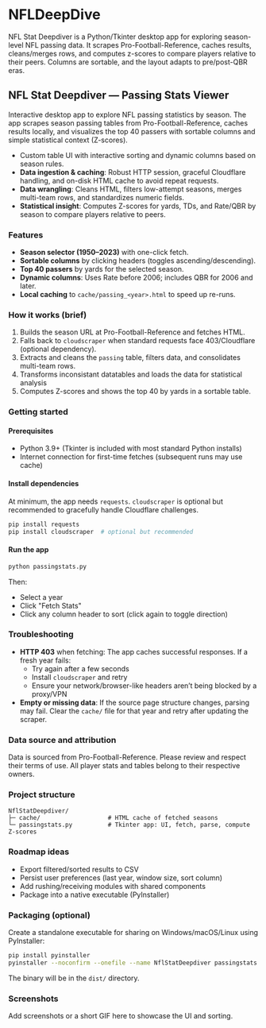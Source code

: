 # NFLDeepDive
NFL Stat Deepdiver is a Python/Tkinter desktop app for exploring season-level NFL passing data. It scrapes Pro-Football-Reference, caches results, cleans/merges rows, and computes z-scores to compare players relative to their peers. Columns are sortable, and the layout adapts to pre/post-QBR eras.


## NFL Stat Deepdiver — Passing Stats Viewer

Interactive desktop app to explore NFL passing statistics by season. The app scrapes season passing tables from Pro-Football-Reference, caches results locally, and visualizes the top 40 passers with sortable columns and simple statistical context (Z-scores).

- Custom table UI with interactive sorting and dynamic columns based on season rules.
- **Data ingestion & caching**: Robust HTTP session, graceful Cloudflare handling, and on-disk HTML cache to avoid repeat requests.
- **Data wrangling**: Cleans HTML, filters low-attempt seasons, merges multi-team rows, and standardizes numeric fields.
- **Statistical insight**: Computes Z-scores for yards, TDs, and Rate/QBR by season to compare players relative to peers.

### Features
- **Season selector (1950–2023)** with one-click fetch.
- **Sortable columns** by clicking headers (toggles ascending/descending).
- **Top 40 passers** by yards for the selected season.
- **Dynamic columns**: Uses Rate before 2006; includes QBR for 2006 and later.
- **Local caching** to `cache/passing_<year>.html` to speed up re-runs.

### How it works (brief)
1. Builds the season URL at Pro-Football-Reference and fetches HTML.
2. Falls back to `cloudscraper` when standard requests face 403/Cloudflare (optional dependency).
3. Extracts and cleans the `passing` table, filters data, and consolidates multi-team rows.
4. Transforms inconsistant datatables and loads the data for statistical analysis
5. Computes Z-scores and shows the top 40 by yards in a sortable table.

### Getting started
#### Prerequisites
- Python 3.9+ (Tkinter is included with most standard Python installs)
- Internet connection for first-time fetches (subsequent runs may use cache)

#### Install dependencies
At minimum, the app needs `requests`. `cloudscraper` is optional but recommended to gracefully handle Cloudflare challenges.

```bash
pip install requests
pip install cloudscraper  # optional but recommended
```

#### Run the app
```bash
python passingstats.py
```

Then:
- Select a year
- Click "Fetch Stats"
- Click any column header to sort (click again to toggle direction)

### Troubleshooting
- **HTTP 403** when fetching: The app caches successful responses. If a fresh year fails:
  - Try again after a few seconds
  - Install `cloudscraper` and retry
  - Ensure your network/browser-like headers aren’t being blocked by a proxy/VPN
- **Empty or missing data**: If the source page structure changes, parsing may fail. Clear the `cache/` file for that year and retry after updating the scraper.

### Data source and attribution
Data is sourced from Pro-Football-Reference. Please review and respect their terms of use. All player stats and tables belong to their respective owners.

### Project structure
```
NflStatDeepdiver/
├─ cache/                   # HTML cache of fetched seasons
└─ passingstats.py          # Tkinter app: UI, fetch, parse, compute Z-scores
```

### Roadmap ideas
- Export filtered/sorted results to CSV
- Persist user preferences (last year, window size, sort column)
- Add rushing/receiving modules with shared components
- Package into a native executable (PyInstaller)

### Packaging (optional)
Create a standalone executable for sharing on Windows/macOS/Linux using PyInstaller:

```bash
pip install pyinstaller
pyinstaller --noconfirm --onefile --name NflStatDeepdiver passingstats.py
```

The binary will be in the `dist/` directory.

### Screenshots
Add screenshots or a short GIF here to showcase the UI and sorting.


